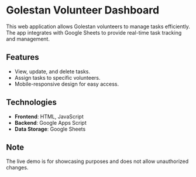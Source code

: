 # Golestan Volunteer Dashboard

This web application allows Golestan volunteers to manage tasks efficiently. The app integrates with Google Sheets to provide real-time task tracking and management.

## Features
- View, update, and delete tasks.
- Assign tasks to specific volunteers.
- Mobile-responsive design for easy access.

## Technologies
- **Frontend**: HTML, JavaScript
- **Backend**: Google Apps Script
- **Data Storage**: Google Sheets

## Note
The live demo is for showcasing purposes and does not allow unauthorized changes.
